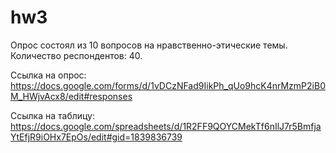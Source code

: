 # hw3
Опрос состоял из 10 вопросов на нравственно-этические темы. Количество респондентов: 40. 

Ссылка на опрос: 
<https://docs.google.com/forms/d/1vDCzNFad9IikPh_qUo9hcK4nrMzmP2iB0M_HWjvAcx8/edit#responses>

Ссылка на таблицу:
<https://docs.google.com/spreadsheets/d/1R2FF9QOYCMekTf6nIlJ7r5BmfjaYtEfjR9iOHx7EpOs/edit#gid=1839836739>
